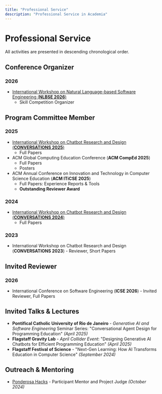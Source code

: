 ```yaml
---
title: "Professional Service"
description: "Professional Service in Academia"
---
```


# Professional Service

All activities are presented in descending chronological order.

## Conference Organizer

### 2026

- [International Workshop on Natural Language-based Software Engineering (**NLBSE 2026**)](https://nlbse2026.github.io/organisation/)
  - Skill Competition Organizer

## Program Committee Member

### 2025

- [International Workshop on Chatbot Research and Design (**CONVERSATIONS 2025**)](https://2025.conversations.ws/organizers/)
  - Full Papers
- ACM Global Computing Education Conference (**ACM CompEd 2025**)
  - Full Papers
  - Posters
- ACM Annual Conference on Innovation and Technology in Computer Science Education (**ACM ITiCSE 2025**)
  - Full Papers: Experience Reports & Tools
  - **Outstanding Reviewer Award**

### 2024

- [International Workshop on Chatbot Research and Design (**CONVERSATIONS 2024**)](https://2024.conversations.ws/organizers/)
  - Full Papers

### 2023

- International Workshop on Chatbot Research and Design (**CONVERSATIONS 2023**) - Reviewer, Short Papers

## Invited Reviewer

### 2026

- International Conference on Software Engineering (**ICSE 2026**) - Invited Reviewer, Full Papers

## Invited Talks & Lectures

- **Pontifical Catholic University of Rio de Janeiro** - _Generative AI and Software Engineering_ Seminar Series: "Conversational Agent Design for Programming Education" _(April 2025)_
- **Flagstaff Gravity Lab** - _April Collider Event_: "Designing Generative AI Chatbots for Efficient Programming Education" _(April 2025)_
- **Flagstaff Festival of Science** - "Next-Gen Learning: How AI Transforms Education in Computer Science" _(September 2024)_

## Outreach & Mentoring

- [Ponderosa Hacks](https://ponderosa-hacks.com/#About) - Participant Mentor and Project Judge _(October 2024)_
